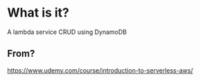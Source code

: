 # What is it?

A lambda service CRUD using DynamoDB

## From?

https://www.udemy.com/course/introduction-to-serverless-aws/